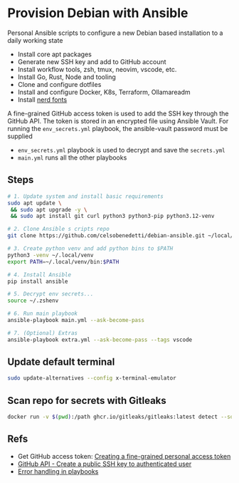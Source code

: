 # Provision Debian with Ansible

Personal Ansible scripts to configure a new Debian based installation to a daily working state

- Install core apt packages
- Generate new SSH key and add to GitHub account
- Install workflow tools, zsh, tmux, neovim, vscode, etc.
- Install Go, Rust, Node and tooling
- Clone and configure dotfiles
- Install and configure Docker, K8s, Terraform, Ollamareadm
- Install [nerd fonts](./fonts/)

A fine-grained GitHub access token is used to add the SSH key through the GitHub API.
The token is stored in an encrypted file using Ansible Vault.
For running the `env_secrets.yml` playbook, the ansible-vault password must be supplied

- `env_secrets.yml` playbook is used to decrypt and save the `secrets.yml`
- `main.yml` runs all the other playbooks

## Steps

```bash
# 1. Update system and install basic requirements
sudo apt update \
 && sudo apt upgrade -y \
 && sudo apt install git curl python3 python3-pip python3.12-venv

# 2. Clone Ansible s cripts repo
git clone https://github.com/celsobenedetti/debian-ansible.git ~/local/debian-ansible

# 3. Create python venv and add python bins to $PATH
python3 -venv ~/.local/venv
export PATH=~/.local/venv/bin:$PATH

# 4. Install Ansible
pip install ansible

# 5. Decrypt env secrets...
source ~/.zshenv

# 6. Run main playbook
ansible-playbook main.yml --ask-become-pass

# 7. (Optional) Extras
ansible-playbook extra.yml --ask-become-pass --tags vscode
```

## Update default terminal

```bash
sudo update-alternatives --config x-terminal-emulator
```

## Scan repo for secrets with Gitleaks

```bash
docker run -v $(pwd):/path ghcr.io/gitleaks/gitleaks:latest detect --source "/path" -v
```

## Refs

- Get GitHub access token: [Creating a fine-grained personal access token](https://docs.github.com/en/authentication/keeping-your-account-and-data-secure/managing-your-personal-access-tokens#creating-a-fine-grained-personal-access-token)
- [GitHub API - Create a public SSH key to authenticated user](https://docs.github.com/en/rest/users/keys?apiVersion=2022-11-28#create-a-public-ssh-key-for-the-authenticated-user)
- [Error handling in playbooks](https://docs.ansible.com/ansible/latest/playbook_guide/playbooks_error_handling.html)
